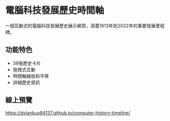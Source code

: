 # 電腦科技發展歷史時間軸

一個互動式的電腦科技發展歷史展示網頁，涵蓋1613年到2022年的重要發展里程碑。

## 功能特色
- 38張歷史卡片
- 拖拽式互動
- 時間軸縮放和平移
- 詳細歷史資訊

## 線上預覽
https://dylankuo84137.github.io/computer-history-timeline/

